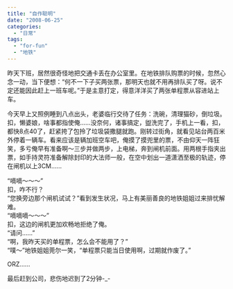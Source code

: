 ```yaml
---
title: "自作聪明"
date: "2008-06-25"
categories: 
  - "日常"
tags: 
  - "for-fun"
  - "地铁"
---
```


昨天下班，居然很奇怪地把交通卡丢在办公室里。在地铁排队购票的时候，忽然心念一动，当下便想：“何不一下子买两张票，那明天也就不用再排队买了呀。说不定还能因此赶上一班车呢。”于是主意打定，得意洋洋买了两张单程票从容进站上车。

今天早上又照例睡到八点出头，老婆临行交待了任务：洗碗，清理猫砂，倒垃圾。扣，懒婆娘，啥事都指使俺……没奈何，诸事搞定，盥洗完了，手机上一看，扣，都快8点40了，赶紧挎了包拎了垃圾袋撒腿就跑。刚转过街角，就看见站台两百米外停着一辆车。看来应该是辆加班空车吧，俺摸了摸兜里的票，不由仰天一阵狂笑，多亏俺早有准备啊～三步并做两步，上电梯，奔到闸机前面。用两根手指夹出票，如手持灵符准备解除封印的大法师一般，在空中划出一道潇洒至极的轨迹，停在闸机以上3CM……

“嘀嘀～～～”  
扣，咋不行？  
“您换旁边那个闸机试试？”看到发生状况，马上有美丽善良的地铁姐姐过来排忧解难。  
“嘀嘀嘀～～～”  
扣，这边的闸机更加欢畅地拒绝了俺。  
“请问……”  
“啊，我昨天买的单程票，怎么会不能用了？”  
“噗～”地铁姐姐莞尔一笑，“单程票只能当日使用啊，过期就作废了。”

ORZ……

最后赶到公司，悲伤地迟到了2分钟-\_-
